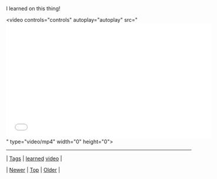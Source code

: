 <!--
title: I learned on this thing!
date: 2020-06-28T15:27:00.313Z
tags: learned, video
-->


I learned on this thing!

<video controls="controls" autoplay="autoplay" src="<iframe width="560" height="315" src="//www.youtube.com/embed/PF7EpEnglgk" frameborder="0" allowfullscreen></iframe>" type="video/mp4" width="0" height="0"></video>

<!--BOTTOM-POST-NAVIGATION-->
---

| [Tags](tags.md) | [learned](tag-learned.md) [video](tag-video.md) |

| [Newer](87417568899.md) | [Top](index.md) | [Older](87475465290.md) |